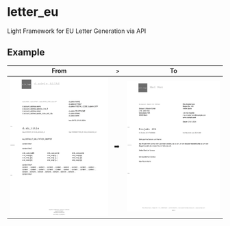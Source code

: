 # letter_eu
Light Framework for EU Letter Generation via API

## Example

| From | `>` | To |
| ---- | --- | --- |
| ![From](/output/examples/6_content-1.png) | ➡️ | ![To](/output/examples/7_example-1.png) |
